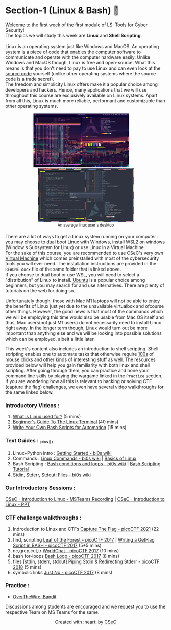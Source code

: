 # Section-1 (Linux & Bash) 🐧

Welcome to the first week of the first module of LS: Tools for Cyber Security!</br>
The topics we will study this week are <b>Linux</b> and <b>Shell Scripting</b>. <br>
<br>
Linux is an operating system just like Windows and MacOS. An operating system is a piece of code that enables the computer software to communicate and operate with the computer hardware easily. Unlike Windows and MacOS though, Linux is free and open-source. What this means is that you don't need to pay to use Linux and can even look at the [source code](https://github.com/torvalds/linux) yourself (unlike other operating systems where the source code is a trade secret).<br>
The freedom and simplicity Linux offers make it a popular choice among developers and hackers. Hence, many applications that we will use throughout this course are exclusively available on Linux systems. Apart from all this, Linux is much more reliable, performant and customizable than other operating systems.
<p align="center">
  <img src="img/1.webp" width="300" />
  &nbsp&nbsp&nbsp&nbsp&nbsp&nbsp
  <img src="img/2.webp" width="300" /><br>
  <sup>An average linux user's desktop</sup>
</p>

There are a lot of ways to get a Linux system running on your computer : you may choose to dual boot Linux with Windows, install WSL2 on windows (Window's Subsystem for Linux) or use Linux in a Virtual Machine. <br>
For the sake of this course, you are recommended to use CSeC's very own [Virtual Machine](https://iitbacin-my.sharepoint.com/:f:/g/personal/180050089_iitb_ac_in/Ev9kNTaBIthDm74nWYFeVowB1vSpPSpmxXdLMMTn3dL76Q) which comes preinstalled with most of the cybersecurity tools you will ever need. The installation instructions are provided in the `README.docx` file of the same folder that is linked above. <br>
If you choose to dual boot or use WSL, you will need to select a "distribution" of Linux to install. [Ubuntu](https://ubuntu.com/) is a popular choice among beginners, but you may search for and use alternatives. There are plenty of tutorials on the web for doing so.<br>

Unfortunately though, those with Mac M1 laptops will not be able to enjoy the benefits of Linux just yet due to the unavailable virtualbox and ofcourse other things.
However, the good news is that most of the commands which we will be employing this time would also be usable from Mac OS itself and thus, Mac users(not just M1 users) do not
necessarily need to install Linux right away. In the longer term though, Linux would turn out be more important than anything else and we will be looking into possible
solutions which can be employed, albeit a little later.

This week's content also includes an introduction to shell scripting. Shell scripting enables one to automate tasks that otherwise require [100s](https://www.youtube.com/watch?v=K19COVM5XuA) of mouse clicks and other kinds of interesting stuff as well. The resources provided below will help you gain familiarity with both linux and shell scripting. After going through them, you can practice and hone your command line skills by playing the wargame linked in the `Practice` section. If you are wondering how all this is relevant to hacking or solving CTF (capture the flag) challenges, we even have several video walkthroughs for the same linked below. <br>

### Introductory Videos : 
1. [What is Linux used for?](https://www.youtube.com/watch?v=YA-3NI_Lfns)  (5 mins)
2. [Beginner's Guide To The Linux Terminal](https://www.youtube.com/watch?v=s3ii48qYBxA) (40 mins)
3. [Write Your Own Bash Scripts for Automation](https://www.youtube.com/watch?v=PPQ8m8xQAs8) (15 mins)

### Text Guides : <sub><sup><sub>[ bi0s 🙏 ]</sub></sup></sub>
1. Linux+Python intro  : [Getting Started - bi0s wiki](https://wiki.bi0s.in/basics/intro/) 
2. Commands : [Linux Commands - bi0s wiki](https://wiki.bi0s.in/basics/linux_commands/) | [Basics of Linux](https://d00mfist.gitbooks.io/ctf/content/basics_of_linux.html)
3. Bash Scripting : [Bash conditions and loops - bi0s wiki](https://wiki.bi0s.in/basics/one_liners/) | [Bash Scripting Tutorial](https://ryanstutorials.net/bash-scripting-tutorial/)
4. Stdin, Stderr, Stdout: [Files - bi0s wiki](https://wiki.bi0s.in/basics/files/)

### Our Introductory Sessions : 
[CSeC - Introduction to Linux - MSTeams Recording](https://iitbacin.sharepoint.com/sites/CSecClub/Shared%20Documents/Forms/AllItems.aspx?FolderCTID=0x012000AE7DBDF52AA7E4479C2DEFD6FD00A9F1&id=%2Fsites%2FCSecClub%2FShared%20Documents%2FGeneral%2FRecordings%2FIntroductory%20Workshop%20%5F1%20%5F%20Introduction%20to%20Linux%2D20211229%5F180735%2DMeeting%20Recording%2Emp4&parent=%2Fsites%2FCSecClub%2FShared%20Documents%2FGeneral%2FRecordings) |
[CSeC - Introduction to Linux - PPT](https://iitbacin.sharepoint.com/sites/CSecClub/Shared%20Documents/Forms/AllItems.aspx?FolderCTID=0x012000AE7DBDF52AA7E4479C2DEFD6FD00A9F1&id=%2Fsites%2FCSecClub%2FShared%20Documents%2FGeneral%2FLinux%5FIntro%5FSession%5F29%2D12%2D21)

### CTF challenge walkthroughs : 
1. Indroduction to Linux and CTFs [Capture The Flag - picoCTF 2021](https://www.youtube.com/watch?v=P07NH5F-t3s) (22 mins)
2. find, scripting [Leaf of the Forest - picoCTF 2017](https://www.youtube.com/watch?v=uXAhcrXuPwI) | [Writing a GetFlag Script in BASH - picoCTF 2017](https://www.youtube.com/watch?v=94UKnT83_Vg) (5+5 mins)
3. nc,grep,cut,tr [WorldChat - picoCTF 2017](https://www.youtube.com/watch?v=5WCK51Oj6iE) (10 mins)
4. bash for-loops [Bash Loop - picoCTF 2017](https://www.youtube.com/watch?v=1i_HysJ4RXM) (8 mins)
5. files \[stdin, stderr, stdout\] [Piping Stdin & Redirecting Stderr - picoCTF 2018](https://www.youtube.com/watch?v=_eNqR96OLCQ) (5 mins)
6. symbolic links [Just No - picoCTF 2017](https://www.youtube.com/watch?v=IicZGJM2kv8) (8 mins)
    
### Practice :
- [OverTheWire: Bandit](https://overthewire.org/wargames/bandit/)





Discussions among students are encouraged and we request you to use the respective Team on MS Teams for the same.
<p align="center">Created with :heart: by <a href="https://linktr.ee/csec.iitb">CSeC</a></p>
